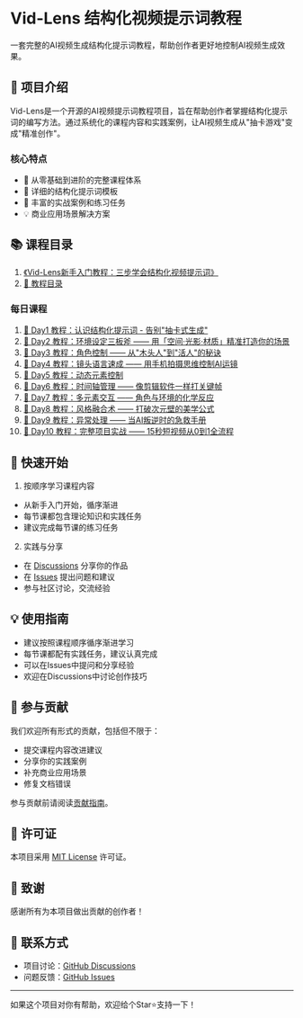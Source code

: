# Vid-Lens 结构化视频提示词教程

一套完整的AI视频生成结构化提示词教程，帮助创作者更好地控制AI视频生成效果。

## 🌟 项目介绍

Vid-Lens是一个开源的AI视频提示词教程项目，旨在帮助创作者掌握结构化提示词的编写方法。通过系统化的课程内容和实践案例，让AI视频生成从"抽卡游戏"变成"精准创作"。

### 核心特点

- 🎯 从零基础到进阶的完整课程体系
- 📝 详细的结构化提示词模板
- 🔧 丰富的实战案例和练习任务
- 💡 商业应用场景解决方案

## 📚 课程目录

1. [《Vid-Lens新手入门教程：三步学会结构化视频提示词》](./lessons/《Vid-Lens新手入门教程：三步学会结构化视频提示词》.md)
2. [📅 教程目录](./lessons/%F0%9F%93%85%20%E6%95%99%E7%A8%8B%E7%9B%AE%E5%BD%95.md)

### 每日课程
1. [📅 Day1 教程：认识结构化提示词 - 告别"抽卡式生成"](./lessons/%F0%9F%93%85%20Day1%20%E6%95%99%E7%A8%8B%EF%BC%9A%E8%AE%A4%E8%AF%86%E7%BB%93%E6%9E%84%E5%8C%96%E6%8F%90%E7%A4%BA%E8%AF%8D%20-%20%E5%91%8A%E5%88%AB%E2%80%9C%E6%8A%BD%E5%8D%A1%E5%BC%8F%E7%94%9F%E6%88%90%E2%80%9D.md)
2. [📅 Day2 教程：环境设定三板斧 —— 用「空间·光影·材质」精准打造你的场景](./lessons/%F0%9F%93%85%20Day2%20%E6%95%99%E7%A8%8B%EF%BC%9A%E7%8E%AF%E5%A2%83%E8%AE%BE%E5%AE%9A%E4%B8%89%E6%9D%BF%E6%96%A7%20%E2%80%94%E2%80%94%20%E7%94%A8%E3%80%8C%E7%A9%BA%E9%97%B4%C2%B7%E5%85%89%E5%BD%B1%C2%B7%E6%9D%90%E8%B4%A8%E3%80%8D%E7%B2%BE%E5%87%86%E6%89%93%E9%80%A0%E4%BD%A0%E7%9A%84%E5%9C%BA%E6%99%AF.md)
3. [📅 Day3 教程：角色控制 —— 从"木头人"到"活人"的秘诀](./lessons/%F0%9F%93%85%20Day3%20%E6%95%99%E7%A8%8B%EF%BC%9A%E8%A7%92%E8%89%B2%E6%8E%A7%E5%88%B6%20%E2%80%94%E2%80%94%20%E4%BB%8E%E2%80%9C%E6%9C%A8%E5%A4%B4%E4%BA%BA%E2%80%9D%E5%88%B0%E2%80%9C%E6%B4%BB%E4%BA%BA%E2%80%9D%E7%9A%84%E7%A7%98%E8%AF%80.md)
4. [📅 Day4 教程：镜头语言速成 —— 用手机拍摄思维控制AI运镜](./lessons/%F0%9F%93%85%20Day4%20%E6%95%99%E7%A8%8B%EF%BC%9A%E9%95%9C%E5%A4%B4%E8%AF%AD%E8%A8%80%E9%80%9F%E6%88%90%20%E2%80%94%E2%80%94%20%E7%94%A8%E6%89%8B%E6%9C%BA%E6%8B%8D%E6%91%84%E6%80%9D%E7%BB%B4%E6%8E%A7%E5%88%B6AI%E8%BF%90%E9%95%9C.md)
5. [📅 Day5 教程：动态元素控制](./lessons/%F0%9F%93%85%20Day5%20%E6%95%99%E7%A8%8B%EF%BC%9A%E5%8A%A8%E6%80%81%E5%85%83%E7%B4%A0%E6%8E%A7%E5%88%B6.md)
6. [📅 Day6 教程：时间轴管理 —— 像剪辑软件一样打关键帧](./lessons/%F0%9F%93%85%20Day6%20%E6%95%99%E7%A8%8B%EF%BC%9A%E6%97%B6%E9%97%B4%E8%BD%B4%E7%AE%A1%E7%90%86%20%E2%80%94%E2%80%94%20%E5%83%8F%E5%89%AA%E8%BE%91%E8%BD%AF%E4%BB%B6%E4%B8%80%E6%A0%B7%E6%89%93%E5%85%B3%E9%94%AE%E5%B8%A7.md)
7. [📅 Day7 教程：多元素交互 —— 角色与环境的化学反应](./lessons/%F0%9F%93%85%20Day7%20%E6%95%99%E7%A8%8B%EF%BC%9A%E5%A4%9A%E5%85%83%E7%B4%A0%E4%BA%A4%E4%BA%92%20%E2%80%94%E2%80%94%20%E8%A7%92%E8%89%B2%E4%B8%8E%E7%8E%AF%E5%A2%83%E7%9A%84%E5%8C%96%E5%AD%A6%E5%8F%8D%E5%BA%94.md)
8. [📅 Day8 教程：风格融合术 —— 打破次元壁的美学公式](./lessons/%F0%9F%93%85%20Day8%20%E6%95%99%E7%A8%8B%EF%BC%9A%E9%A3%8E%E6%A0%BC%E8%9E%8D%E5%90%88%E6%9C%AF%20%E2%80%94%E2%80%94%20%E6%89%93%E7%A0%B4%E6%AC%A1%E5%85%83%E5%A3%81%E7%9A%84%E7%BE%8E%E5%AD%A6%E5%85%AC%E5%BC%8F.md)
9. [📅 Day9 教程：异常处理 —— 当AI叛逆时的急救手册](./lessons/%F0%9F%93%85%20Day9%20%E6%95%99%E7%A8%8B%EF%BC%9A%E5%BC%82%E5%B8%B8%E5%A4%84%E7%90%86%20%E2%80%94%E2%80%94%20%E5%BD%93AI%E5%8F%9B%E9%80%86%E6%97%B6%E7%9A%84%E6%80%A5%E6%95%91%E6%89%8B%E5%86%8C.md)
10. [📅 Day10 教程：完整项目实战 —— 15秒短视频从0到1全流程](./lessons/%F0%9F%93%85%20Day10%20%E6%95%99%E7%A8%8B%EF%BC%9A%E5%AE%8C%E6%95%B4%E9%A1%B9%E7%9B%AE%E5%AE%9E%E6%88%98%20%E2%80%94%E2%80%94%2015%E7%A7%92%E7%9F%AD%E8%A7%86%E9%A2%91%E4%BB%8E0%E5%88%B01%E5%85%A8%E6%B5%81%E7%A8%8B.md)

## 🚀 快速开始


1. 按顺序学习课程内容
- 从新手入门开始，循序渐进
- 每节课都包含理论知识和实践任务
- 建议完成每节课的练习任务

2. 实践与分享
- 在 [Discussions](https://github.com/yourusername/vid-lens/discussions) 分享你的作品
- 在 [Issues](https://github.com/yourusername/vid-lens/issues) 提出问题和建议
- 参与社区讨论，交流经验

## 💡 使用指南

- 建议按照课程顺序循序渐进学习
- 每节课都配有实践任务，建议认真完成
- 可以在Issues中提问和分享经验
- 欢迎在Discussions中讨论创作技巧

## 🤝 参与贡献

我们欢迎所有形式的贡献，包括但不限于：

- 提交课程内容改进建议
- 分享你的实践案例
- 补充商业应用场景
- 修复文档错误

参与贡献前请阅读[贡献指南](CONTRIBUTING.md)。

## 📄 许可证

本项目采用 [MIT License](LICENSE) 许可证。

## 🌟 致谢

感谢所有为本项目做出贡献的创作者！

## 📮 联系方式

- 项目讨论：[GitHub Discussions](https://github.com/yourusername/vid-lens/discussions)
- 问题反馈：[GitHub Issues](https://github.com/yourusername/vid-lens/issues)

---

如果这个项目对你有帮助，欢迎给个Star⭐支持一下！

